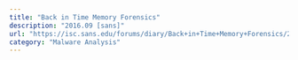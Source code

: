 ```yaml
---
title: "Back in Time Memory Forensics"
description: "2016.09 [sans]"
url: "https://isc.sans.edu/forums/diary/Back+in+Time+Memory+Forensics/21527/"
category: "Malware Analysis"
---
```

